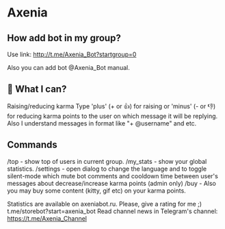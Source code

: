 # Axenia

## How add bot in my group?
Use link: http://t.me/Axenia_Bot?startgroup=0

Also you can add bot @Axenia_Bot manual.

## 💬 What I can?
Raising/reducing karma
Type 'plus' (+ or 👍) for raising or 'minus' (- or 👎) for reducing karma points to the user on which message it will be replying.
Also I understand messages in format like "+ @username" and etc.

## Commands
/top - show top of users in current group.
/my_stats - show your global statistics.
/settings - open dialog to change the language and to toggle silent-mode which mute bot comments and cooldown time between user's messages about decrease/increase karma points (admin only)
/buy - Also you may buy some content (kitty, gif etc) on your karma points.

Statistics are available on axeniabot.ru. 
Please, give a rating for me ;) t.me/storebot?start=axenia_bot
Read channel news in Telegram's channel: https://t.me/Axenia_Channel
